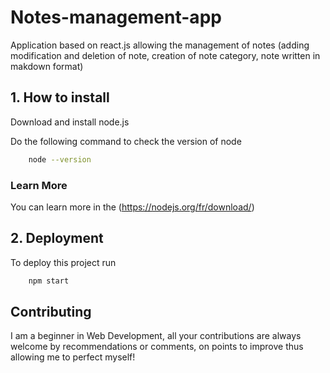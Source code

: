 # Notes-management-app
Application based on react.js allowing the management of notes (adding modification and deletion of note, creation of note category, note written in makdown format)
## 1. How to install  

Download and install node.js

Do the following command to check the version of node
```bash
    node --version
```
### Learn More
You can learn more in the (https://nodejs.org/fr/download/)

## 2. Deployment

To deploy this project run
```bash
    npm start
```

## Contributing
I am a beginner in Web Development, all your contributions are always welcome by recommendations or comments, on points to improve thus allowing me to perfect myself!

